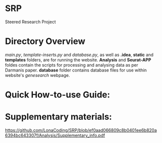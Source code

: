 # SRP
Steered Research Project

# Directory Overview
*main.py*, *template-inserts.py* and *database.py*, as well as **.idea**, **static** and **templates** folders, are for running the website.
**Analysis** and **Seurat-APP** foldes contain the scripts for processing and analysing data as per Darmanis paper.
**database** folder contains database files for use within website's *genesearch* webpage.

# Quick How-to-use Guide:


# Supplementary materials:
https://github.com/LonaCoding/SRP/blob/ef0aad066809c8b0401ee6b820a6394bc643307f/Analysis/Supplementary_info.pdf

